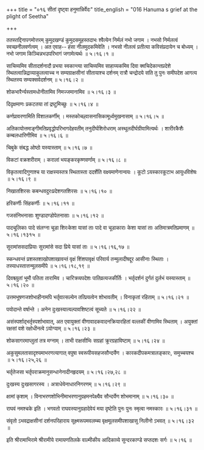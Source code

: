 +++
title = "०१६ सीतां दृष्ट्वा हनुमान्निर्वेदः"
title_english = "016 Hanuma s grief at the plight of Seetha"

+++


ततस्तद्दिनापगमोत्तरम् कुमुदखण्डं कुमुदसमूहस्तदाभः श्वैत्येन निर्मलं नभो
जगाम । नभसो निर्मलत्वं स्वच्छनीलवर्णत्वम् । अत एवाह-- हंसा नीलमुदकमिवेति
। नभसो नीलत्वं प्रतीत्या कविसंप्रदायेन च बोध्यम् । नभो जगाम
किञ्चिन्नभउपरिभागं जगामेत्यर्थः  ॥  ५।१६।१  ॥   

  

साचिव्यमिव सीतादर्शनादौ प्रभया स्वकान्त्या साचिव्यमिव साहाय्यकमिव दिवा
क्वचिदेकान्तप्रदेशे स्थितत्वान्निद्राव्याकुलत्वाच्च न सम्यग्राक्षसीनां
सीतायाश्च दर्शनम् रात्रौ चन्द्रोदये सति तु पुनः समीपदेश आगत्य स्थितस्य
सम्यक्सर्वदर्शनम्  ॥  ५।१६।२  ॥   

  

शोकभारैर्न्यस्तामधोनीतामिव निमज्जमानामिव  ॥  ५।१६।३  ॥   

  

दिदृक्षमाणः प्रकटतया तां द्रष्टुमिच्छुः  ॥  ५।१६।४  ॥   

  

कर्णप्रावरणामिति विशालकर्णीम् । मस्तकोच्छ्वासनासिकामूर्ध्वमुखनासाम्  ॥ 
५।१६।५  ॥   

  

अतिकायोत्तमाङ्गीमतिप्रवृद्धोपरिभागदेहवतीम् तनुदीर्घशिरोधराम्
अस्थूलदीर्घग्रीवामित्यर्थः । शारीरकैशैः कम्बलधारिणीमिव  ॥  ५।१६।६  ॥   

  

चिबुके संबद्ध ओष्ठो यस्यास्ताम्  ॥  ५।१६।७  ॥   

  

विकटां वक्रशरीराम् । करालां भयङ्करकृष्णवर्णाम्  ॥  ५।१६।८  ॥   

  

विकृतत्वादिगुणाश्च या राक्षस्यस्तत्र स्थितास्ता ददर्शेति
वक्ष्यमाणेनान्वयः । कूटो ऽयस्कारकूटाभ आयुधविशेषः  ॥  ५।१६।९  ॥   

  

निखातशिरसः कबन्धवदुरःप्रदेशगतशिरसः  ॥  ५।१६।१०  ॥   

  

हरिकर्णीः सिंहकर्णीः  ॥  ५।१६।११  ॥   

  

गजसंनिभनासाः शुण्डादण्डोपेतनासाः  ॥  ५।१६।१२  ॥   

  

पादचूलिकाः पादे संलग्ना चूडा शिरःकेशा यासां ताः पादे वा चूडाकाराः केशा
यासां ताः अतिमात्रमतिप्रमाणम्  ॥  ५।१६।१३१५  ॥   

  

सुरामांससदाप्रियाः सुरामांसे सदा प्रिये यासां ताः  ॥  ५।१६।१६,१७  ॥   

  

स्कन्धवन्तं प्रशस्तशाखोपशाखावन्तं वृक्षं शिंशपावृक्षं परिवार्य
तन्मुलादीषद्दूर आसीनाः स्थिताः । तस्याधस्तात्तन्मूलसमीपे  ॥  ५।१६।१८,१९
 ॥   

  

दिवश्च्युतां भूमौ पतिता तारामिव । चारित्रव्यपदेशः पातिव्रत्यजकीर्तिः ।
भर्तृदर्शनं दुर्गतं दुर्लभं यस्यास्ताम्  ॥  ५।१६।२०  ॥   

  

उत्तमभूषणजशोभाहीनामपि भर्तृवात्सल्येन तत्प्रियत्वेन शोभावतीम् ।
विनाकृतां रहिताम्  ॥  ५।१६।२१  ॥   

  

पयोदान्ते वर्षान्ते । अनेन दुःखस्यात्यल्पावशिष्टत्वं सूच्यते  ॥  ५।१६।२२
 ॥   

  

असंस्पर्शाद्भर्तृस्पर्शाभावात्, अत एवायुक्तां वीणावादकवादनक्रियारहितां
वल्लकीं वीणामिव स्थिताम् । अयुक्तां रक्षसां वशे रक्षोधीनत्वे ऽयोग्याम्
 ॥  ५।१६।२३ ॥   

  

शोकसागरमाप्लुतां तत्र मग्नाम् । ताभी राक्षसीभिः सग्रहां
क्रूरग्रहाविष्टाम्  ॥  ५।१६।२४  ॥   

  

अकुसुमलतासादृश्यमाभरणत्यागात् वपुषा स्वरूपीयसहजसौन्दर्येण ।
कारकदीपकमत्रालङ्कारः, समुच्चयश्च  ॥  ५।१६।२५,२६  ॥   

  

भर्तृतेजसा भर्तृपराक्रमानुसन्धानेनादीनहृदयम्  ॥  ५।१६।२७,२८  ॥   

  

दुःखस्य दुःखसागरस्य । अत्राधेयेनाधारनिगरणम्  ॥  ५।१६।२९  ॥   

  

क्षामां कृशाम् । विनाभरणशोभिनीमाभरणानुग्रहमनपेक्ष्यैव सौन्दर्येण
शोभमानाम्  ॥  ५।१६।३०  ॥   

  

राघवं नमश्चके इति । भगवतो राघवस्यानुग्रहादेवेयं मया दृष्टेति पुनः पुनः
स्मृत्वा नमस्कारः  ॥  ५।१६।३१  ॥   

  

संवृतो ऽभवद्राक्षसीनां दर्शनपरिहाराय सूक्ष्मरूपमवलम्ब्य
वृक्षमूलसमीपशाखासु निलीनो ऽभवत्  ॥  ५।१६।३२  ॥   

  

इति श्रीरामाभिरामे श्रीरामीये रामायणतिलके वाल्मीकीय आदिकाव्ये
सुन्दरकाण्डे सप्तदशः सर्गः  ॥  ५।१६  ॥   

  


